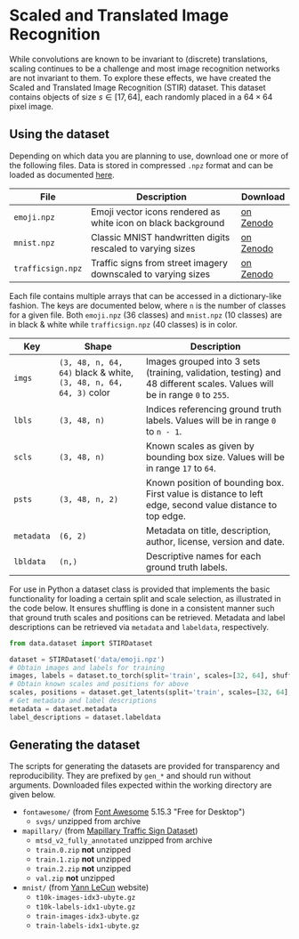 # Scaled and Translated Image Recognition

While convolutions are known to be invariant to (discrete) translations, scaling continues to be a challenge and most image recognition networks are not invariant to them. To explore these effects, we have created the Scaled and Translated Image Recognition (STIR) dataset. This dataset contains objects of size $s \in [17,64]$, each randomly placed in a $64 \times 64$ pixel image.

## Using the dataset

Depending on which data you are planning to use, download one or more of the following files. Data is stored in compressed `.npz` format and can be loaded as documented [here](https://numpy.org/doc/stable/reference/generated/numpy.load.html).

| File | Description | Download |
| ---- | ----------- | -------- |
| `emoji.npz` | Emoji vector icons rendered as white icon on black background | [on Zenodo]() |
| `mnist.npz` | Classic MNIST handwritten digits rescaled to varying sizes | [on Zenodo]() |
| `trafficsign.npz` | Traffic signs from street imagery downscaled to varying sizes | [on Zenodo]() |

Each file contains multiple arrays that can be accessed in a dictionary-like fashion. The keys are documented below, where `n` is the number of classes for a given file. Both `emoji.npz` (36 classes) and `mnist.npz` (10 classes) are in black & white while `trafficsign.npz` (40 classes) is in color.

| Key | Shape | Description |
| --- | ----- | ----------- |
| `imgs` | `(3, 48, n, 64, 64)` black & white, `(3, 48, n, 64, 64, 3)` color | Images grouped into 3 sets (training, validation, testing) and 48 different scales. Values will be in range `0` to `255`. |
| `lbls` | `(3, 48, n)` | Indices referencing ground truth labels. Values will be in range `0` to `n - 1`. |
| `scls` | `(3, 48, n)` | Known scales as given by bounding box size. Values will be in range `17` to `64`. |
| `psts` | `(3, 48, n, 2)` | Known position of bounding box. First value is distance to left edge, second value distance to top edge. |
| `metadata` | `(6, 2)` | Metadata on title, description, author, license, version and date. |
| `lbldata` | `(n,)` | Descriptive names for each ground truth labels. |

For use in Python a dataset class is provided that implements the basic functionality for loading a certain split and scale selection, as illustrated in the code below. It ensures shuffling is done in a consistent manner such that ground truth scales and positions can be retrieved. Metadata and label descriptions can be retrieved via `metadata` and `labeldata`, respectively.

```python
from data.dataset import STIRDataset

dataset = STIRDataset('data/emoji.npz')
# Obtain images and labels for training
images, labels = dataset.to_torch(split='train', scales=[32, 64], shuffle=True)
# Obtain known scales and positions for above
scales, positions = dataset.get_latents(split='train', scales=[32, 64], shuffle=True)
# Get metadata and label descriptions
metadata = dataset.metadata
label_descriptions = dataset.labeldata
```

## Generating the dataset

The scripts for generating the datasets are provided for transparency and reproducibility. They are prefixed by `gen_*` and should run without arguments. Downloaded files expected within the working directory are given below.

* `fontawesome/` (from [Font Awesome](https://fontawesome.com/v5/download) 5.15.3 "Free for Desktop")
  * `svgs/` unzipped from archive
* `mapillary/` (from [Mapillary Traffic Sign Dataset](https://www.mapillary.com/dataset/trafficsign))
  * `mtsd_v2_fully_annotated` unzipped from archive
  * `train.0.zip` **not** unzipped
  * `train.1.zip` **not** unzipped
  * `train.2.zip` **not** unzipped
  * `val.zip` **not** unzipped
* `mnist/` (from [Yann LeCun](http://yann.lecun.com/exdb/mnist/) website)
  * `t10k-images-idx3-ubyte.gz`
  * `t10k-labels-idx1-ubyte.gz`
  * `train-images-idx3-ubyte.gz`
  * `train-labels-idx1-ubyte.gz`